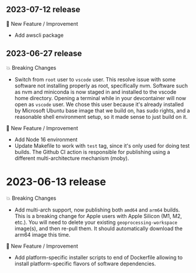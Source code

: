 
## 2023-07-12 release

:rocket: New Feature / Improvement

* Add awscli package

## 2023-06-27 release

:boom: Breaking Changes

* Switch from `root` user to `vscode` user.  This resolve issue with some software not installing properly as root, specifically nvm.  Software such as nvm and miniconda is now staged in and installed to the vscode home directory. Opening a terminal while in your devcontainer will now open as `vscode` user.  We chose this user because it's already installed by Microsoft Ubuntu base image that we build on, has sudo rights, and a reasonable shell environment setup, so it made sense to just build on it.

:rocket: New Feature / Improvement

* Add Node 16 environment
* Update Makefile to work with `test` tag, since it's only used for doing test builds.  The Github CI action is responsible for publishing using a different multi-architecture mechanism (moby).

# 2023-06-13 release

:boom: Breaking Changes

* Add multi-arch support, now publishing both `amd64` and `arm64` builds.  This is a breaking change for Apple users with Apple Silicon (M1, M2, etc.).  You will need to delete your existing `geoprocessing-workspace` image(s), and then re-pull them.  It should automatically download the arm64 image this time.

:rocket: New Feature / Improvement

* Add platform-specific installer scripts to end of Dockerfile allowing to install platform-specific flavors of software dependencies.
